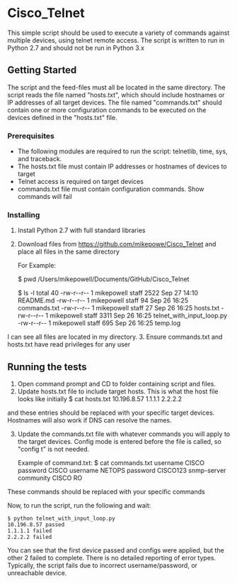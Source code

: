 # Cisco_Telnet

This simple script should be used to execute a variety of commands against multiple devices, using telnet remote access.
The script is written to run in Python 2.7 and should not be run in Python 3.x

## Getting Started

The script and the feed-files must all be located in the same directory. The script reads the file named "hosts.txt",
which should include hostnames or IP addresses of all target devices. The file named "commands.txt" should contain one
or more configuration commands to be executed on the devices defined in the "hosts.txt" file.

### Prerequisites

- The following modules are required to run the script: telnetlib, time, sys, and traceback.
- The hosts.txt file must contain IP addresses or hostnames of devices to target
- Telnet access is required on target devices
- commands.txt file must contain configuration commands. Show commands will fail

### Installing

1. Install Python 2.7 with full standard libraries
2. Download files from https://github.com/mikepowe/Cisco_Telnet and place all files in the same directory

    For Example:

    $ pwd
    /Users/mikepowell/Documents/GitHub/Cisco_Telnet

    $ ls -l
    total 40
    -rw-r--r--  1 mikepowell  staff  2522 Sep 27 14:10 README.md
    -rw-r--r--  1 mikepowell  staff    94 Sep 26 16:25 commands.txt
    -rw-r--r--  1 mikepowell  staff    27 Sep 26 16:25 hosts.txt
    -rw-r--r--  1 mikepowell  staff  3311 Sep 26 16:25 telnet_with_input_loop.py
    -rw-r--r--  1 mikepowell  staff   695 Sep 26 16:25 temp.log

I can see all files are located in my directory.
3. Ensure commands.txt and hosts.txt have read privileges for any user


## Running the tests

1. Open command prompt and CD to folder containing script and files.
2. Update hosts.txt file to  include target hosts. This is what the host file looks like initially
     $ cat hosts.txt
     10.196.8.57
     1.1.1.1
     2.2.2.2

and these entries should be replaced with your specific target devices. Hostnames will also work if DNS can resolve the
names.

3. Update the commands.txt file with whatever commands you will apply to the target devices. Config mode is entered
 before the file is called, so "config t" is not needed.

     Example of command.txt:
     $ cat commands.txt
     username CISCO password CISCO
     username NETOPS password CISCO123
     snmp-server community CISCO RO

 These commands should be replaced with your specific commands



Now, to run the script, run the following and wait:

    $ python telnet_with_input_loop.py
    10.196.8.57 passed
    1.1.1.1 failed
    2.2.2.2 failed

You can see that the first device passed and configs were applied, but the other 2 failed to complete. There is no
detailed reporting of error types. Typically, the script fails due to incorrect username/password, or unreachable device.

